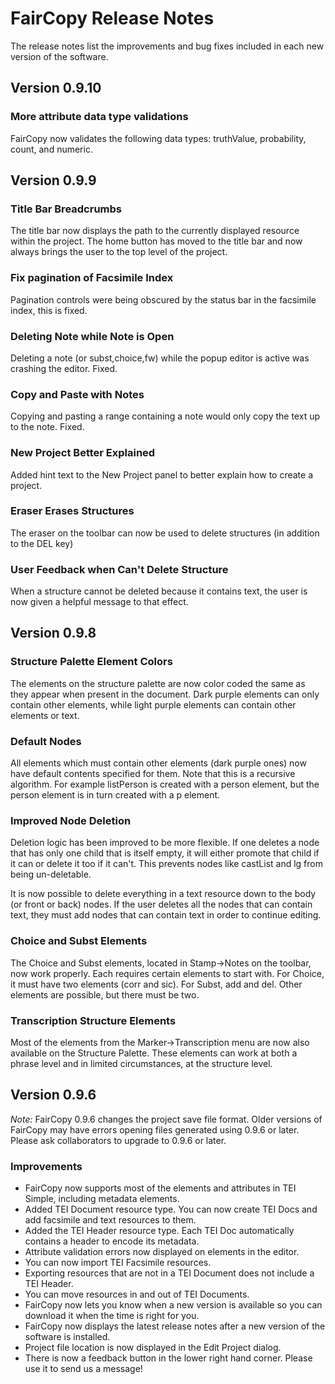 # FairCopy Release Notes

The release notes list the improvements and bug fixes included in each new version of the software.

## Version 0.9.10

### More attribute data type validations

FairCopy now validates the following data types: truthValue, probability, count, and numeric.

## Version 0.9.9

### Title Bar Breadcrumbs

The title bar now displays the path to the currently displayed resource within the project. The home button has moved to the title bar and now always brings the user to the top level of the project.

### Fix pagination of Facsimile Index

Pagination controls were being obscured by the status bar in the facsimile index, this is fixed.

### Deleting Note while Note is Open

Deleting a note (or subst,choice,fw) while the popup editor is active was crashing the editor. Fixed.

### Copy and Paste with Notes

Copying and pasting a range containing a note would only copy the text up to the note. Fixed.

### New Project Better Explained

Added hint text to the New Project panel to better explain how to create a project.

### Eraser Erases Structures

The eraser on the toolbar can now be used to delete structures (in addition to the DEL key)

### User Feedback when Can't Delete Structure

When a structure cannot be deleted because it contains text, the user is now given a helpful message to that effect.


## Version 0.9.8

### Structure Palette Element Colors

The elements on the structure palette are now color coded the same as they appear when present in the document. Dark purple elements can only contain other elements, while light purple elements can contain other elements or text.

### Default Nodes

All elements which must contain other elements (dark purple ones) now have default contents specified for them. Note that this is a recursive algorithm. For example listPerson is created with a person element, but the person element is in turn created with a p element.

### Improved Node Deletion

Deletion logic has been improved to be more flexible. If one deletes a node that has only one child that is itself empty, it will either promote that child if it can or delete it too if it can't. This prevents nodes like castList and lg from being un-deletable. 

It is now possible to delete everything in a text resource down to the body (or front or back) nodes. If the user deletes all the nodes that can contain text, they must add nodes that can contain text in order to continue editing.

### Choice and Subst Elements

The Choice and Subst elements, located in Stamp->Notes on the toolbar, now work properly. Each requires certain elements to start with. For Choice, it must have two elements (corr and sic). For Subst, add and del. Other elements are possible, but there must be two.

### Transcription Structure Elements 

Most of the elements from the Marker->Transcription menu are now also available on the Structure Palette. These elements can work at both a phrase level and in limited circumstances, at the structure level. 


## Version 0.9.6

_Note:_ FairCopy 0.9.6 changes the project save file format. Older versions of FairCopy may have errors opening files generated using 0.9.6 or later. Please ask collaborators to upgrade to 0.9.6 or later.

### Improvements

* FairCopy now supports most of the elements and attributes in TEI Simple, including metadata elements.
* Added TEI Document resource type. You can now create TEI Docs and add facsimile and text resources to them.
* Added the TEI Header resource type. Each TEI Doc automatically contains a header to encode its metadata. 
* Attribute validation errors now displayed on elements in the editor.
* You can now import TEI Facsimile resources.
* Exporting resources that are not in a TEI Document does not include a TEI Header.
* You can move resources in and out of TEI Documents.
* FairCopy now lets you know when a new version is available so you can download it when the time is right for you.
* FairCopy now displays the latest release notes after a new version of the software is installed.
* Project file location is now displayed in the Edit Project dialog.
* There is now a feedback button in the lower right hand corner. Please use it to send us a message!